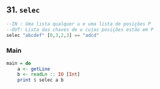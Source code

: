 ## 31. `selec`
```hs
--IN : Uma lista qualquer u e uma lista de posições P
--OUT: Lista das chaves de u cujas posições estão em P
selec "abcdef" [0,3,2,3] == "adcd"
```


<!--MAIN_BEGIN-->
### Main
```hs
main = do
    a <- getLine
    b <- readLn :: IO [Int]
    print $ selec a b

```
<!--MAIN_END-->
